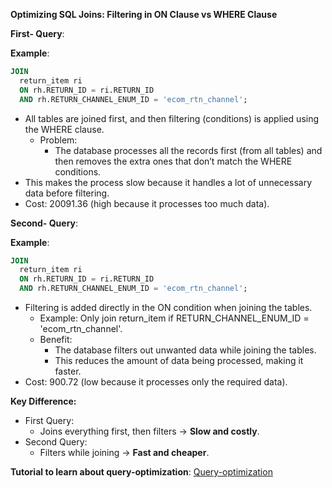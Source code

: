 **Optimizing SQL Joins: Filtering in ON Clause vs WHERE Clause**

**First- Query**:

**Example**:
```sql
JOIN
  return_item ri
  ON rh.RETURN_ID = ri.RETURN_ID
  AND rh.RETURN_CHANNEL_ENUM_ID = 'ecom_rtn_channel';
```
- All tables are joined first, and then filtering (conditions) is applied using the WHERE clause.
  - Problem:
     - The database processes all the records first (from all tables) and then removes the extra ones that don’t match the WHERE 
       conditions.
- This makes the process slow because it handles a lot of unnecessary data before filtering.
- Cost: 20091.36 (high because it processes too much data).

**Second- Query**:

**Example**:
```sql
JOIN
  return_item ri 
  ON rh.RETURN_ID = ri.RETURN_ID
  AND rh.RETURN_CHANNEL_ENUM_ID = 'ecom_rtn_channel';
```
- Filtering is added directly in the ON condition when joining the tables.
  - Example: Only join return_item if RETURN_CHANNEL_ENUM_ID = 'ecom_rtn_channel'.
  - Benefit:
    - The database filters out unwanted data while joining the tables.
    - This reduces the amount of data being processed, making it faster.
- Cost: 900.72 (low because it processes only the required data).

**Key Difference:**
- First Query:
  - Joins everything first, then filters → **Slow and costly**.
- Second Query:
  - Filters while joining → **Fast and cheaper**.

**Tutorial to learn about query-optimization**: 
[Query-optimization](https://www.google.com/search?sca_esv=3b91e47ab754cb87&q=execution+flow+of+date+function+in+sql+with+diagram&udm=7&fbs=AEQNm0Aa4sjWe7Rqy32pFwRj0UkWd8nbOJfsBGGB5IQQO6L3J9LTkYkTMsFy3KExiuH6ofO9k4fklbg-dHv8qWa0fUb_b9pU6N0PYQYkHPJveIzUCnC9Ko6wTULCndh2ijbl5espd1t1e8fieAki5GcIWTKxx9GdNXufsU0l4Hg-1cY-eKoSXFBG9lse2O1_02qeMe67fULN9iDwZZv1jIEvIv4Xdzp9mg&sa=X&ved=2ahUKEwjowqb2ypyKAxUEsVYBHZCbIycQtKgLegQIFxAB&biw=1366&bih=649&dpr=1#fpstate=ive&vld=cid:3b15740b,vid:t2R0-xcKw44,st:0)


